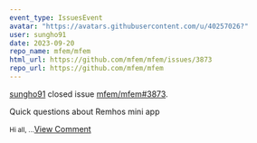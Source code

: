 ```yaml
---
event_type: IssuesEvent
avatar: "https://avatars.githubusercontent.com/u/40257026?"
user: sungho91
date: 2023-09-20
repo_name: mfem/mfem
html_url: https://github.com/mfem/mfem/issues/3873
repo_url: https://github.com/mfem/mfem
---
```


<a href='https://github.com/sungho91' target='_blank'>sungho91</a> closed issue <a href='https://github.com/mfem/mfem/issues/3873' target='_blank'>mfem/mfem#3873</a>.

<p>Quick questions about Remhos mini app</p><small>Hi all,...</small><a href='https://github.com/mfem/mfem/issues/3873' target='_blank'>View Comment</a>